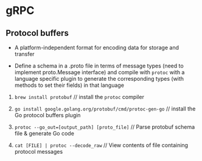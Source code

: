 # gRPC

## Protocol buffers

* A platform-independent format for encoding data for storage and transfer

* Define a schema in a .proto file in terms of message types (need to implement proto.Message interface) and compile with `protoc` with a language specific plugin to generate the corresponding types (with methods to set their fields) in that language



1. `brew install protobuf` // install the `protoc` compiler
2. `go install google.golang.org/protobuf/cmd/protoc-gen-go` // install the Go protocol buffers plugin

3. `protoc --go_out=[output_path] [proto_file]` // Parse protobuf schema file & generate Go code

4. `cat [FILE] | protoc --decode_raw` // View contents of file containing protocol messages